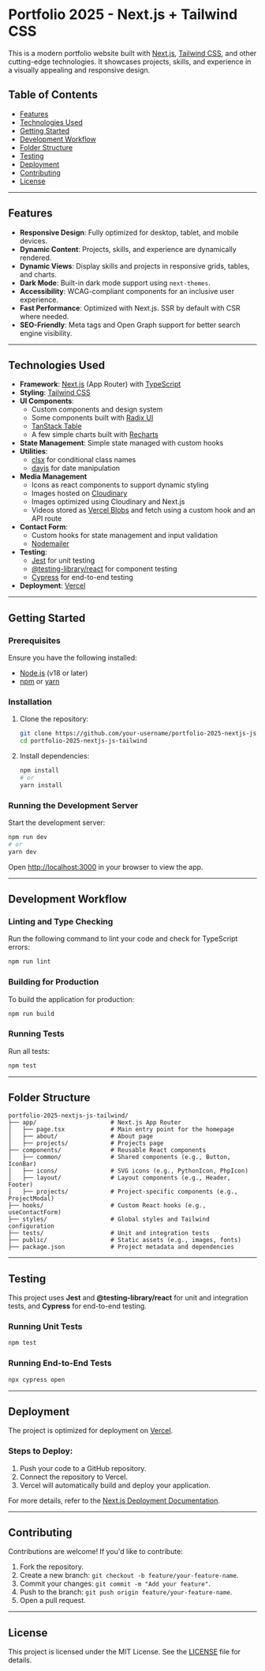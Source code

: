 # Portfolio 2025 - Next.js + Tailwind CSS

This is a modern portfolio website built with [Next.js](https://nextjs.org), [Tailwind CSS](https://tailwindcss.com), and other cutting-edge technologies. It showcases projects, skills, and experience in a visually appealing and responsive design.

## Table of Contents

- [Features](#features)
- [Technologies Used](#technologies-used)
- [Getting Started](#getting-started)
- [Development Workflow](#development-workflow)
- [Folder Structure](#folder-structure)
- [Testing](#testing)
- [Deployment](#deployment)
- [Contributing](#contributing)
- [License](#license)

---

## Features

- **Responsive Design**: Fully optimized for desktop, tablet, and mobile devices.
- **Dynamic Content**: Projects, skills, and experience are dynamically rendered.
- **Dynamic Views**: Display skills and projects in responsive grids, tables, and charts.
- **Dark Mode**: Built-in dark mode support using `next-themes`.
- **Accessibility**: WCAG-compliant components for an inclusive user experience.
- **Fast Performance**: Optimized with Next.js. SSR by default with CSR where needed.
- **SEO-Friendly**: Meta tags and Open Graph support for better search engine visibility.

---

## Technologies Used

- **Framework**: [Next.js](https://nextjs.org) (App Router) with [TypeScript](https://www.typescriptlang.org/)
- **Styling**: [Tailwind CSS](https://tailwindcss.com)
- **UI Components**: 
    - Custom components and design system
    - Some components built with [Radix UI](https://www.radix-ui.com)
    - [TanStack Table](https://tanstack.com/table)
    - A few simple charts built with [Recharts](https://recharts.org/en-US)
- **State Management**: Simple state managed with custom hooks
- **Utilities**: 
  - [clsx](https://github.com/lukeed/clsx) for conditional class names
  - [dayjs](https://day.js.org) for date manipulation
- **Media Management**
    - Icons as react components to support dynamic styling
    - Images hosted on [Cloudinary](https://cloudinary.com/)
    - Images optimized using Cloudinary and Next.js
    - Videos stored as [Vercel Blobs](https://vercel.com/docs/vercel-blob) and fetch using a custom hook and an API route
- **Contact Form**: 
    - Custom hooks for state management and input validation
    - [Nodemailer](https://www.npmjs.com/package/nodemailer)
- **Testing**:
  - [Jest](https://jestjs.io) for unit testing
  - [@testing-library/react](https://testing-library.com/docs/react-testing-library/intro/) for component testing
  - [Cypress](https://www.cypress.io) for end-to-end testing
- **Deployment**: [Vercel](https://vercel.com)

---

## Getting Started

### Prerequisites

Ensure you have the following installed:
- [Node.js](https://nodejs.org) (v18 or later)
- [npm](https://www.npmjs.com) or [yarn](https://yarnpkg.com)

### Installation

1. Clone the repository:
   ```bash
   git clone https://github.com/your-username/portfolio-2025-nextjs-js-tailwind.git
   cd portfolio-2025-nextjs-js-tailwind
   ```

2. Install dependencies:
   ```bash
   npm install
   # or
   yarn install
   ```

### Running the Development Server

Start the development server:
```bash
npm run dev
# or
yarn dev
```

Open [http://localhost:3000](http://localhost:3000) in your browser to view the app.

---

## Development Workflow

### Linting and Type Checking
Run the following command to lint your code and check for TypeScript errors:
```bash
npm run lint
```

### Building for Production
To build the application for production:
```bash
npm run build
```

### Running Tests
Run all tests:
```bash
npm test
```

---

## Folder Structure

```
portfolio-2025-nextjs-js-tailwind/
├── app/                     # Next.js App Router
│   ├── page.tsx             # Main entry point for the homepage
│   ├── about/               # About page
│   ├── projects/            # Projects page
├── components/              # Reusable React components
│   ├── common/              # Shared components (e.g., Button, IconBar)
│   ├── icons/               # SVG icons (e.g., PythonIcon, PhpIcon)
│   ├── layout/              # Layout components (e.g., Header, Footer)
│   ├── projects/            # Project-specific components (e.g., ProjectModal)
├── hooks/                   # Custom React hooks (e.g., useContactForm)
├── styles/                  # Global styles and Tailwind configuration
├── tests/                   # Unit and integration tests
├── public/                  # Static assets (e.g., images, fonts)
├── package.json             # Project metadata and dependencies
```

---

## Testing

This project uses **Jest** and **@testing-library/react** for unit and integration tests, and **Cypress** for end-to-end testing.

### Running Unit Tests
```bash
npm test
```

### Running End-to-End Tests
```bash
npx cypress open
```

---

## Deployment

The project is optimized for deployment on [Vercel](https://vercel.com).

### Steps to Deploy:
1. Push your code to a GitHub repository.
2. Connect the repository to Vercel.
3. Vercel will automatically build and deploy your application.

For more details, refer to the [Next.js Deployment Documentation](https://nextjs.org/docs/app/building-your-application/deploying).

---

## Contributing

Contributions are welcome! If you'd like to contribute:
1. Fork the repository.
2. Create a new branch: `git checkout -b feature/your-feature-name`.
3. Commit your changes: `git commit -m "Add your feature"`.
4. Push to the branch: `git push origin feature/your-feature-name`.
5. Open a pull request.

---

## License

This project is licensed under the MIT License. See the [LICENSE](LICENSE) file for details.
